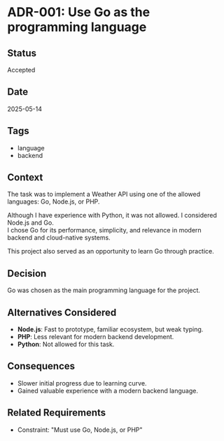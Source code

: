 # ADR-001: Use Go as the programming language

## Status
Accepted

## Date
2025-05-14

## Tags
- language
- backend

## Context

The task was to implement a Weather API using one of the allowed languages: Go, Node.js, or PHP.

Although I have experience with Python, it was not allowed. I considered Node.js and Go.  
I chose Go for its performance, simplicity, and relevance in modern backend and cloud-native systems.

This project also served as an opportunity to learn Go through practice.

## Decision

Go was chosen as the main programming language for the project.

## Alternatives Considered

- **Node.js**: Fast to prototype, familiar ecosystem, but weak typing.
- **PHP**: Less relevant for modern backend development.
- **Python**: Not allowed for this task.

## Consequences

- Slower initial progress due to learning curve.
- Gained valuable experience with a modern backend language.

## Related Requirements

- Constraint: "Must use Go, Node.js, or PHP"